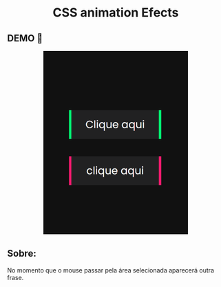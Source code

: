 <h1 style="text-align: center; font-weight: bold;"> CSS animation Efects</h1>

## DEMO 📸

<div align="center" >
  <img src="./imagens/mouseparado.gif" alt="animaçãoCSS" height="425">
</div>

## Sobre:

No momento que o mouse passar pela área selecionada aparecerá outra frase.

